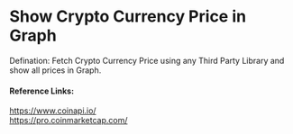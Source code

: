 # Show Crypto Currency Price in Graph

Defination: Fetch Crypto Currency Price using any Third Party Library and show all prices in Graph.

#### Reference Links:
https://www.coinapi.io/<br>
https://pro.coinmarketcap.com/


